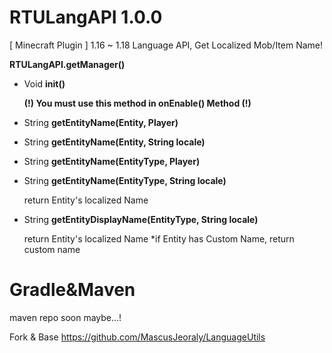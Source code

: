 # RTULangAPI 1.0.0
[ Minecraft Plugin ] 1.16 ~ 1.18 Language API, Get Localized Mob/Item Name!

**RTULangAPI.getManager()**

- Void **init()**

  **(!) You must use this method in onEnable() Method (!)**

- String **getEntityName(Entity, Player)**
- String **getEntityName(Entity, String locale)**
- String **getEntityName(EntityType, Player)**
- String **getEntityName(EntityType, String locale)**

  return Entity's localized Name
  
- String **getEntityDisplayName(EntityType, String locale)**
  
  return Entity's localized Name
  *if Entity has Custom Name, return custom name

# Gradle&Maven
maven repo soon maybe...!




Fork & Base
https://github.com/MascusJeoraly/LanguageUtils
